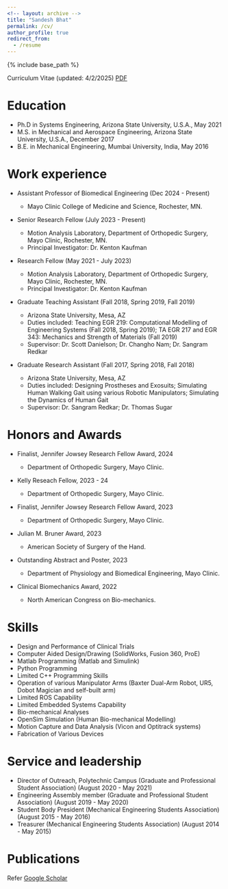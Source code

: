 ```yaml
---
<!-- layout: archive -->
title: "Sandesh Bhat"
permalink: /cv/
author_profile: true
redirect_from:
  - /resume
---
```


{% include base_path %}

Curriculum Vitae (updated: 4/2/2025) [PDF](https://DrSGBhat.github.io/files/Bhat_CV.pdf)


Education
======
* Ph.D in Systems Engineering, Arizona State University, U.S.A., May 2021
* M.S. in Mechanical and Aerospace Engineering, Arizona State University, U.S.A., December 2017
* B.E. in Mechanical Engineering, Mumbai University, India, May 2016

Work experience
======
* Assistant Professor of Biomedical Engineering (Dec 2024 - Present)
  * Mayo Clinic College of Medicine and Science, Rochester, MN.

* Senior Research Fellow (July 2023 - Present)
  * Motion Analysis Laboratory, Department of Orthopedic Surgery, Mayo Clinic, Rochester, MN.
  * Principal Investigator: Dr. Kenton Kaufman

* Research Fellow (May 2021 - July 2023)
  * Motion Analysis Laboratory, Department of Orthopedic Surgery, Mayo Clinic, Rochester, MN.
  * Principal Investigator: Dr. Kenton Kaufman

* Graduate Teaching Assistant (Fall 2018, Spring 2019, Fall 2019)
  * Arizona State University, Mesa, AZ
  * Duties included: Teaching EGR 219: Computational Modelling of Engineering Systems (Fall 2018, Spring 2019); TA EGR 217 and EGR 343: Mechanics and Strength of Materials (Fall 2019)
  * Supervisor: Dr. Scott Danielson; Dr. Changho Nam; Dr. Sangram Redkar

* Graduate Research Assistant (Fall 2017, Spring 2018, Fall 2018)
  * Arizona State University, Mesa, AZ
  * Duties included: Designing Prostheses and Exosuits; Simulating Human Walking Gait using various Robotic Manipulators; Simulating the Dynamics of Human Gait
  * Supervisor: Dr. Sangram Redkar; Dr. Thomas Sugar
  
Honors and Awards
======
* Finalist, Jennifer Jowsey Research Fellow Award, 2024
	* Department of Orthopedic Surgery, Mayo Clinic.

* Kelly Reseach Fellow, 2023 - 24
	* Department of Orthopedic Surgery, Mayo Clinic.

* Finalist, Jennifer Jowsey Research Fellow Award, 2023
	* Department of Orthopedic Surgery, Mayo Clinic.

* Julian M. Bruner Award, 2023
	* American Society of Surgery of the Hand.

* Outstanding Abstract and Poster, 2023
	* Department of Physiology and Biomedical Engineering, Mayo Clinic.

* Clinical Biomechanics Award, 2022
	* North American Congress on Bio-mechanics.
  
Skills
======
* Design and Performance of Clinical Trials
* Computer Aided Design/Drawing (SolidWorks, Fusion 360, ProE)
* Matlab Programming (Matlab and Simulink)
* Python Programming
* Limited C++ Programming Skills
* Operation of various Manipulator Arms (Baxter Dual-Arm Robot, UR5, Dobot Magician and self-built arm)
* Limited ROS Capability
* Limited Embedded Systems Capability 
* Bio-mechanical Analyses
* OpenSim Simulation (Human Bio-mechanical Modelling)
* Motion Capture and Data Analysis (Vicon and Optitrack systems)
* Fabrication of Various Devices

Service and leadership
======
* Director of Outreach, Polytechnic Campus (Graduate and Professional Student Association) (August 2020 - May 2021)
* Engineering Assembly member (Graduate and Professional Student Association) (August 2019 - May 2020)
* Student Body President (Mechanical Engineering Students Association) (August 2015 - May 2016)
* Treasurer (Mechanical Engineering Students Association) (August 2014 - May 2015)

Publications
======
Refer [Google Scholar](https://scholar.google.com/citations?user=Dx9aVjgAAAAJ&hl=en)